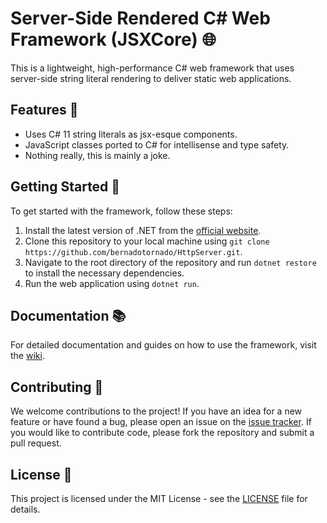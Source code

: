 # Server-Side Rendered C# Web Framework (JSXCore) 🌐

This is a lightweight, high-performance C# web framework that uses server-side string literal rendering to deliver static web applications.

## Features 🎉

- Uses C# 11 string literals as jsx-esque components.
- JavaScript classes ported to C# for intellisense and type safety.
- Nothing really, this is mainly a joke.

## Getting Started 🚀

To get started with the framework, follow these steps:

1. Install the latest version of .NET from the [official website](https://dotnet.microsoft.com/download).
2. Clone this repository to your local machine using `git clone https://github.com/bernadotornado/HttpServer.git`.
3. Navigate to the root directory of the repository and run `dotnet restore` to install the necessary dependencies.
4. Run the web application using `dotnet run`.

## Documentation 📚

For detailed documentation and guides on how to use the framework, visit the [wiki](https://github.com/bernadotornado/HttpServer/wiki).

## Contributing 🤝

We welcome contributions to the project! If you have an idea for a new feature or have found a bug, please open an issue on the [issue tracker](https://github.com/bernadotornado/HttpServer/issues). If you would like to contribute code, please fork the repository and submit a pull request.

## License 📜

This project is licensed under the MIT License - see the [LICENSE](https://github.com/bernadotornado/HttpServer/blob/main/LICENSE.md) file for details.
